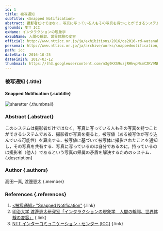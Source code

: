 ```yaml
---
id: 1
title: 被写通知
subTitle: <Snapped Notification>
abstract: 撮影者だけではなく，写真に写っている人もその写真を持つことができるシステム
grounds: NTT ICC
exName: インタラクションの現象学
exSubName: 人間の輪郭、世界体験の変容
official: http://www.ntticc.or.jp/ja/exhibitions/2016/os2016-rd-watanabe-keita-laboratory/
personal: http://www.ntticc.or.jp/ja/archive/works/snappednotification/
path: icc
dateStart: 2016-10-25
dateFinish: 2017-03-12
thumbnail: https://lh3.googleusercontent.com/n3g0KXS9uzjRHhvpNsmC2KV9NKvJZhBq0c_aDRNjh_IFqCNR8A1169TwGSnPS8P17uPacW45rpv3BDH8qvFIZ4CNgmmVZk671bNh8uQkx9s5G0YXvCg9KHU5gcTRK2XNNxcgCBEYMNtInLiz6ncw8tiYtcgzX48L8kZFPNmB0tQgZ5FHb211GjIRs6UAHLb35Osvz1P9y5qQB0w4gT0RMZUotKXaVpym6xxoOU1X580T5jRrK9_6S_jciPvtlUm0wJZli9oA0l8Yysy0kLWmPS-59jGoeyphfwVOA4j3i-wECaiMyxNQsw2xa1dsb07oZQhj0KPAbyN8qXG-FQa-cULYoihC9ZLueJNyTTBveZyc-zLAfCmK7NBUucoSM7_SYCeKWjwW5BgvoE75n4FnfdlqmI6KUcL-prHkVtJp1w_zYIx1LBwUISMpIAyRsD6H-jOCcEeqxQlrbgL-wFO1xgTIek5rnkGvz40i87UjQlT4LvJVmpQaamkjtS2iJxjohETAQDEaxDcJbpmBreEoi_tKb0rA9uMvk4jGHfGbpdWkLrkqj3R9k0rraSwi5RBh6gFYqt6EAOtW5jOdGPdFsjVvhkIHzffsBAQFN7ZR=w1024-h768-rp
---
```


### 被写通知 {.title}

#### Snapped Notification {.subtitle}

![sharetter](https://lh3.googleusercontent.com/n3g0KXS9uzjRHhvpNsmC2KV9NKvJZhBq0c_aDRNjh_IFqCNR8A1169TwGSnPS8P17uPacW45rpv3BDH8qvFIZ4CNgmmVZk671bNh8uQkx9s5G0YXvCg9KHU5gcTRK2XNNxcgCBEYMNtInLiz6ncw8tiYtcgzX48L8kZFPNmB0tQgZ5FHb211GjIRs6UAHLb35Osvz1P9y5qQB0w4gT0RMZUotKXaVpym6xxoOU1X580T5jRrK9_6S_jciPvtlUm0wJZli9oA0l8Yysy0kLWmPS-59jGoeyphfwVOA4j3i-wECaiMyxNQsw2xa1dsb07oZQhj0KPAbyN8qXG-FQa-cULYoihC9ZLueJNyTTBveZyc-zLAfCmK7NBUucoSM7_SYCeKWjwW5BgvoE75n4FnfdlqmI6KUcL-prHkVtJp1w_zYIx1LBwUISMpIAyRsD6H-jOCcEeqxQlrbgL-wFO1xgTIek5rnkGvz40i87UjQlT4LvJVmpQaamkjtS2iJxjohETAQDEaxDcJbpmBreEoi_tKb0rA9uMvk4jGHfGbpdWkLrkqj3R9k0rraSwi5RBh6gFYqt6EAOtW5jOdGPdFsjVvhkIHzffsBAQFN7ZR=w1024-h768-rp "sharetter") {.thumbnail}

### Abstract {.abstract}

このシステムは撮影者だけではなく，写真に写っている人もその写真を持つことができるシステムである．撮影者が写真を撮ると，被写値（ある被写体が写り込んでいる可能性）を算出する．被写値に基づいて被写体に撮影されたことを通知し，その写真を共有する．写真に写っているのは自分であるのに，持っているのは撮影者（他人）であるという写真の帰属の矛盾を解決するためのシステム． {.description}

### Author {.authors}

高田一真, 渡邊恵太 {.member}

### References {.references}

1. [<被写通知> "Snapped Notification"](http://www.ntticc.or.jp/ja/archive/works/snappednotification/) {.link}
2. [明治大学 渡邊恵太研究室「インタラクションの現象学　人間の輪郭、世界体験の変容」](http://www.ntticc.or.jp/ja/exhibitions/2016/os2016-rd-watanabe-keita-laboratory/) {.link}
3. [NTT インターコミュニケーション・センター [ICC]](http://www.ntticc.or.jp/ja/) {.link}